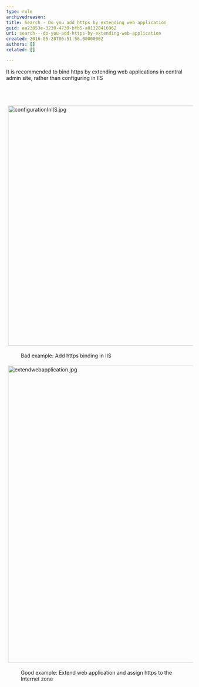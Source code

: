 ```yaml
---
type: rule
archivedreason: 
title: Search - Do you add https by extending web application
guid: aa23853e-3239-4739-bfb5-a01328416962
uri: search---do-you-add-https-by-extending-web-application
created: 2016-05-20T06:51:56.0000000Z
authors: []
related: []

---
```



<p>​​It is recommended to bind https by extending web applications in central admin site, rather than configuring in IIS</p>
<br><excerpt class='endintro'></excerpt><br>
<dl class="ssw15-rteElement-ImageArea"><img src="/SiteAssets/extend-web-application-for-https/configurationInIIS.jpg" alt="configurationInIIS.jpg" style="margin&#58;5px;width&#58;653px;" /></dl><dd class="ssw15-rteElement-FigureBad">Bad example&#58; Add https binding in IIS</dd><dl class="ssw15-rteElement-ImageArea"><img src="/SiteAssets/extend-web-application-for-https/extendwebapplication.jpg" alt="extendwebapplication.jpg" style="margin&#58;5px;width&#58;808px;" /></dl><dd class="ssw15-rteElement-FigureGood">​Good example&#58; Extend web application and assign https to the Internet zone</dd><p class="ssw15-rteElement-P">​​<br></p>


